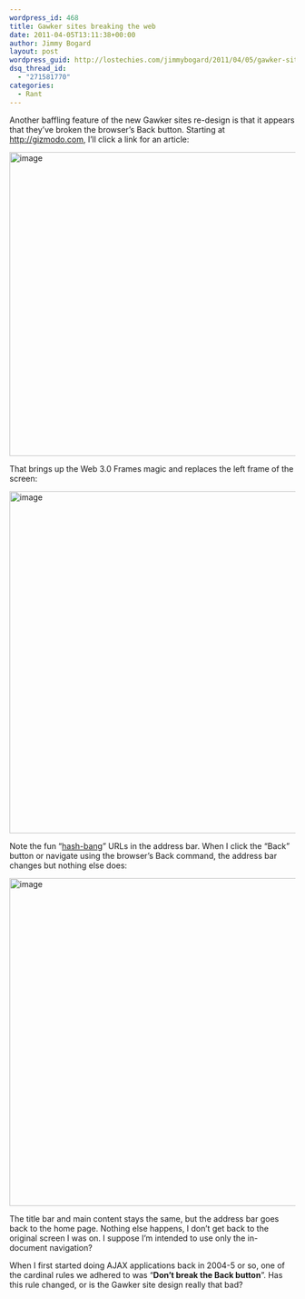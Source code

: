 ```yaml
---
wordpress_id: 468
title: Gawker sites breaking the web
date: 2011-04-05T13:11:38+00:00
author: Jimmy Bogard
layout: post
wordpress_guid: http://lostechies.com/jimmybogard/2011/04/05/gawker-sites-breaking-the-web/
dsq_thread_id:
  - "271581770"
categories:
  - Rant
---
```

Another baffling feature of the new Gawker sites re-design is that it appears that they’ve broken the browser’s Back button. Starting at <http://gizmodo.com>, I’ll click a link for an article:

[<img style="border-bottom: 0px;border-left: 0px;padding-left: 0px;padding-right: 0px;border-top: 0px;border-right: 0px;padding-top: 0px" border="0" alt="image" src="https://lostechies.com/content/jimmybogard/uploads/2011/04/image_thumb.png" width="1015" height="535" />](https://lostechies.com/content/jimmybogard/uploads/2011/04/image.png)

That brings up the Web 3.0 Frames magic and replaces the left frame of the screen:

[<img style="border-bottom: 0px;border-left: 0px;padding-left: 0px;padding-right: 0px;border-top: 0px;border-right: 0px;padding-top: 0px" border="0" alt="image" src="https://lostechies.com/content/jimmybogard/uploads/2011/04/image_thumb1.png" width="1059" height="602" />](https://lostechies.com/content/jimmybogard/uploads/2011/04/image1.png)

Note the fun “[hash-bang](http://isolani.co.uk/blog/javascript/BreakingTheWebWithHashBangs)” URLs in the address bar. When I click the “Back” button or navigate using the browser’s Back command, the address bar changes but nothing else does:

[<img style="border-bottom: 0px;border-left: 0px;padding-left: 0px;padding-right: 0px;border-top: 0px;border-right: 0px;padding-top: 0px" border="0" alt="image" src="https://lostechies.com/content/jimmybogard/uploads/2011/04/image_thumb2.png" width="1039" height="577" />](https://lostechies.com/content/jimmybogard/uploads/2011/04/image2.png)

The title bar and main content stays the same, but the address bar goes back to the home page. Nothing else happens, I don’t get back to the original screen I was on. I suppose I’m intended to use only the in-document navigation?

When I first started doing AJAX applications back in 2004-5 or so, one of the cardinal rules we adhered to was “**Don’t break the Back button**”. Has this rule changed, or is the Gawker site design really that bad?